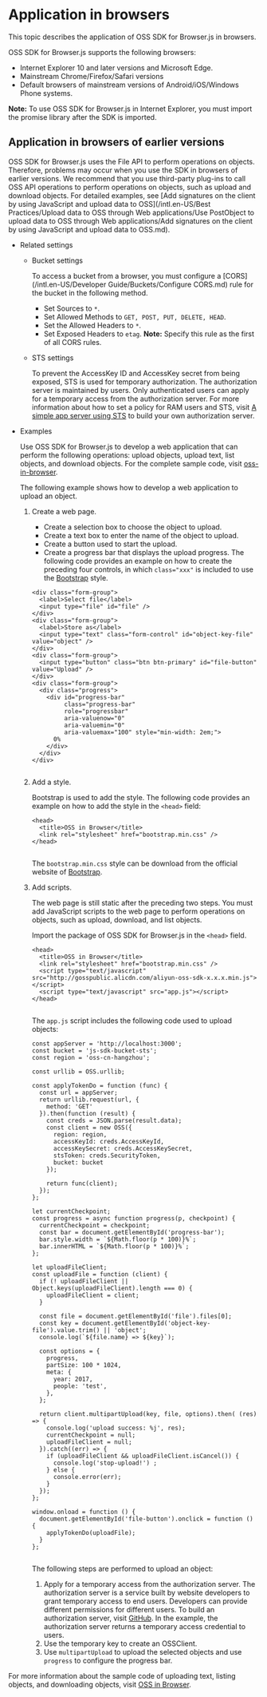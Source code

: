 # Application in browsers

This topic describes the application of OSS SDK for Browser.js in browsers.

OSS SDK for Browser.js supports the following browsers:

-   Internet Explorer 10 and later versions and Microsoft Edge.
-   Mainstream Chrome/Firefox/Safari versions
-   Default browsers of mainstream versions of Android/iOS/Windows Phone systems.

**Note:** To use OSS SDK for Browser.js in Internet Explorer, you must import the promise library after the SDK is imported.

## Application in browsers of earlier versions

OSS SDK for Browser.js uses the File API to perform operations on objects. Therefore, problems may occur when you use the SDK in browsers of earlier versions. We recommend that you use third-party plug-ins to call OSS API operations to perform operations on objects, such as upload and download objects. For detailed examples, see [Add signatures on the client by using JavaScript and upload data to OSS](/intl.en-US/Best Practices/Upload data to OSS through Web applications/Use PostObject to upload data to OSS through Web applications/Add signatures on the client by using JavaScript and upload data to OSS.md).

-   Related settings
    -   Bucket settings

        To access a bucket from a browser, you must configure a [CORS](/intl.en-US/Developer Guide/Buckets/Configure CORS.md) rule for the bucket in the following method.

        -   Set Sources to `*`.
        -   Set Allowed Methods to `GET, POST, PUT, DELETE, HEAD`.
        -   Set the Allowed Headers to `*`.
        -   Set Exposed Headers to `etag`.
        **Note:** Specify this rule as the first of all CORS rules.

    -   STS settings

        To prevent the AccessKey ID and AccessKey secret from being exposed, STS is used for temporary authorization. The authorization server is maintained by users. Only authenticated users can apply for a temporary access from the authorization server. For more information about how to set a policy for RAM users and STS, visit [A simple app server using STS](https://github.com/rockuw/node-sts-app-server) to build your own authorization server.

-   Examples

    Use OSS SDK for Browser.js to develop a web application that can perform the following operations: upload objects, upload text, list objects, and download objects. For the complete sample code, visit [oss-in-browser](https://github.com/rockuw/oss-in-browser).

    The following example shows how to develop a web application to upload an object.

    1.  Create a web page.

        -   Create a selection box to choose the object to upload.
        -   Create a text box to enter the name of the object to upload.
        -   Create a button used to start the upload.
        -   Create a progress bar that displays the upload progress.
        The following code provides an example on how to create the preceding four controls, in which `class="xxx"` is included to use the [Bootstrap](http://getbootstrap.com/) style.

        ```language-html
        <div class="form-group">
          <label>Select file</label>
          <input type="file" id="file" />
        </div>
        <div class="form-group">
          <label>Store as</label>
          <input type="text" class="form-control" id="object-key-file" value="object" />
        </div>
        <div class="form-group">
          <input type="button" class="btn btn-primary" id="file-button" value="Upload" />
        </div>
        <div class="form-group">
          <div class="progress">
            <div id="progress-bar"
                 class="progress-bar"
                 role="progressbar"
                 aria-valuenow="0"
                 aria-valuemin="0"
                 aria-valuemax="100" style="min-width: 2em;">
              0%
            </div>
          </div>
        </div>
                                    
        ```

    2.  Add a style.

        Bootstrap is used to add the style. The following code provides an example on how to add the style in the `<head>` field:

        ```language-html
        <head>
          <title>OSS in Browser</title>
          <link rel="stylesheet" href="bootstrap.min.css" />
        </head>
                                    
        ```

        The `bootstrap.min.css` style can be download from the official website of [Bootstrap](http://getbootstrap.com/).

    3.  Add scripts.

        The web page is still static after the preceding two steps. You must add JavaScript scripts to the web page to perform operations on objects, such as upload, download, and list objects.

        Import the package of OSS SDK for Browser.js in the `<head>` field.

        ```language-html
        <head>
          <title>OSS in Browser</title>
          <link rel="stylesheet" href="bootstrap.min.css" />
          <script type="text/javascript" src="http://gosspublic.alicdn.com/aliyun-oss-sdk-x.x.x.min.js"></script>
          <script type="text/javascript" src="app.js"></script>
        </head>
                                    
        ```

        The `app.js` script includes the following code used to upload objects:

        ```language-js
        const appServer = 'http://localhost:3000';
        const bucket = 'js-sdk-bucket-sts';
        const region = 'oss-cn-hangzhou';
        
        const urllib = OSS.urllib;
        
        const applyTokenDo = function (func) {
          const url = appServer;
          return urllib.request(url, {
            method: 'GET'
          }).then(function (result) {
            const creds = JSON.parse(result.data);
            const client = new OSS({
              region: region,
              accessKeyId: creds.AccessKeyId,
              accessKeySecret: creds.AccessKeySecret,
              stsToken: creds.SecurityToken,
              bucket: bucket
            });
        
            return func(client);
          });
        };
        
        let currentCheckpoint;
        const progress = async function progress(p, checkpoint) {
          currentCheckpoint = checkpoint;
          const bar = document.getElementById('progress-bar');
          bar.style.width = `${Math.floor(p * 100)}%`;
          bar.innerHTML = `${Math.floor(p * 100)}%`;
        };
        
        let uploadFileClient;
        const uploadFile = function (client) {
          if (! uploadFileClient || Object.keys(uploadFileClient).length === 0) {
            uploadFileClient = client;
          }
          
          const file = document.getElementById('file').files[0];
          const key = document.getElementById('object-key-file').value.trim() || 'object';
          console.log(`${file.name} => ${key}`);
        
          const options = {
            progress,
            partSize: 100 * 1024,
            meta: {
              year: 2017,
              people: 'test',
            },
          };
        
          return client.multipartUpload(key, file, options).then( (res) => {
            console.log('upload success: %j', res);
            currentCheckpoint = null;
            uploadFileClient = null;
          }).catch((err) => {
            if (uploadFileClient && uploadFileClient.isCancel()) {
              console.log('stop-upload!') ;
            } else {
              console.error(err);
            }
          });
        };
        
        window.onload = function () {
          document.getElementById('file-button').onclick = function () {
            applyTokenDo(uploadFile);
          }
        };
                                    
        ```

        The following steps are performed to upload an object:

        1.  Apply for a temporary access from the authorization server. The authorization server is a service built by website developers to grant temporary access to end users. Developers can provide different permissions for different users. To build an authorization server, visit [GitHub](https://github.com/rockuw/node-sts-app-server). In the example, the authorization server returns a temporary access credential to users.
        2.  Use the temporary key to create an OSSClient.
        3.  Use `multipartUpload` to upload the selected objects and use `progress` to configure the progress bar.

For more information about the sample code of uploading text, listing objects, and downloading objects, visit [OSS in Browser](https://github.com/rockuw/oss-in-browser).

